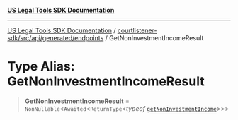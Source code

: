 [**US Legal Tools SDK Documentation**](../../../../../../README.md)

***

[US Legal Tools SDK Documentation](../../../../../../README.md) / [courtlistener-sdk/src/api/generated/endpoints](../README.md) / GetNonInvestmentIncomeResult

# Type Alias: GetNonInvestmentIncomeResult

> **GetNonInvestmentIncomeResult** = `NonNullable`\<`Awaited`\<`ReturnType`\<*typeof* [`getNonInvestmentIncome`](../functions/getNonInvestmentIncome.md)\>\>\>
